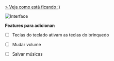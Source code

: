 [> Veja como está ficando :)](https://empixx.github.io/challenge-twitch/2019-setembro/empixx/src/)

![Interface](http://i.imgur.com/zV2Pisp.png)

**Features para adicionar:**
- [ ] Teclas do teclado ativam as teclas do brinquedo
- [ ] Mudar volume
- [ ] Salvar músicas

